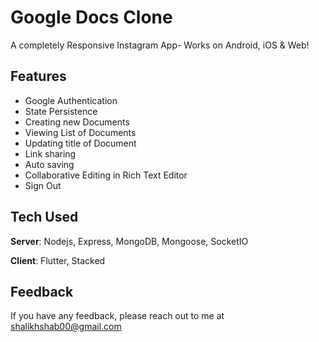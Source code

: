 # Google Docs Clone

A completely Responsive Instagram App- Works on Android, iOS & Web! 

## Features
- Google Authentication
- State Persistence
- Creating new Documents
- Viewing List of Documents
- Updating title of Document
- Link sharing
- Auto saving
- Collaborative Editing in Rich Text Editor
- Sign Out


## Tech Used
**Server**: Nodejs, Express, MongoDB, Mongoose, SocketIO

**Client**: Flutter, Stacked
    
## Feedback

If you have any feedback, please reach out to me at shalikhshab00@gmail.com
